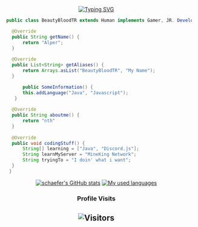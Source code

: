<div align="center">

<a href="https://git.io/typing-svg"><img src="https://readme-typing-svg.demolab.com?font=Poppins&size=30&pause=1000&random=false&width=435&lines=Java+Killer;JavaScript+Killer;Project+Manager;Developer" alt="Typing SVG" /></a>
</div>

```java
  public class BeautyBloodTR extends Human implements Gamer, JR. Developer {

	@Override
	public String getName() {
		return "Alper";
	}
	
	@Override
	public List<String> getAliases() {
		return Arrays.asList("BeautyBloodTR", "My Name");
	}

        public SomeInformation() {
        this.addLanguage("Java", "Javascript");
     }
     
	@Override
	public String aboutme() {
		return "nth"
	}
    
	@Override
	public void codingStuff() {
		String[] learning = ["Java", "Discord.js"];
		String learnMyServer = "MineKing Network";
		String tryingTo = "I doin' what i want";
	}
   }
```

<!--START_SECTION:waka-->




<!--END_SECTION:waka-->
<div align="center">
	
[![schaefer's GitHub stats](https://github-readme-stats.vercel.app/api?username=beautybloodtr&show_icons=true&title_color=fff&icon_color=79ff97&text_color=9f9f9f&bg_color=151515&count_private=true)](https://github.com/beautybloodtr) 
[![My used languages](https://github-readme-stats.vercel.app/api/top-langs/?username=beautybloodtr&layout=compact&show_icons=true&title_color=fff&icon_color=79ff97&text_color=9f9f9f&bg_color=151515&count_private=true&langs_count=6)](https://github.com/beautybloodtr)
### Profile Visits 

![Visitors](https://komarev.com/ghpvc/?username=beautybloodtr&color=blueviolet)
---

</details>
